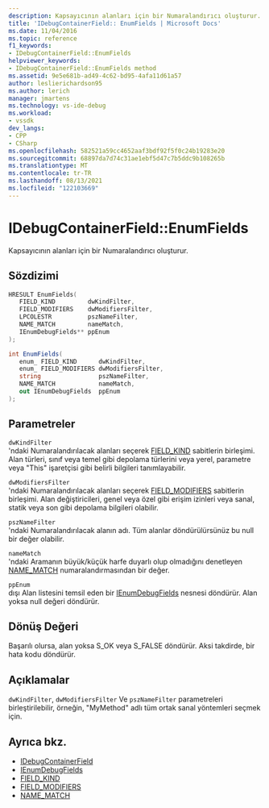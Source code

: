 ```yaml
---
description: Kapsayıcının alanları için bir Numaralandırıcı oluşturur.
title: 'IDebugContainerField:: EnumFields | Microsoft Docs'
ms.date: 11/04/2016
ms.topic: reference
f1_keywords:
- IDebugContainerField::EnumFields
helpviewer_keywords:
- IDebugContainerField::EnumFields method
ms.assetid: 9e5e681b-ad49-4c62-bd95-4afa11d61a57
author: leslierichardson95
ms.author: lerich
manager: jmartens
ms.technology: vs-ide-debug
ms.workload:
- vssdk
dev_langs:
- CPP
- CSharp
ms.openlocfilehash: 582521a59cc4652aaf3bdf92f5f0c24b19283e20
ms.sourcegitcommit: 68897da7d74c31ae1ebf5d47c7b5ddc9b108265b
ms.translationtype: MT
ms.contentlocale: tr-TR
ms.lasthandoff: 08/13/2021
ms.locfileid: "122103669"
---
```

# <a name="idebugcontainerfieldenumfields"></a>IDebugContainerField::EnumFields
Kapsayıcının alanları için bir Numaralandırıcı oluşturur.

## <a name="syntax"></a>Sözdizimi

```cpp
HRESULT EnumFields( 
   FIELD_KIND         dwKindFilter,
   FIELD_MODIFIERS    dwModifiersFilter,
   LPCOLESTR          pszNameFilter,
   NAME_MATCH         nameMatch,
   IEnumDebugFields** ppEnum
);
```

```csharp
int EnumFields(
   enum_ FIELD_KIND      dwKindFilter,
   enum_ FIELD_MODIFIERS dwModifiersFilter,
   string                pszNameFilter,
   NAME_MATCH            nameMatch,
   out IEnumDebugFields  ppEnum
);
```

## <a name="parameters"></a>Parametreler
`dwKindFilter`\
'ndaki Numaralandırılacak alanları seçerek [FIELD_KIND](../../../extensibility/debugger/reference/field-kind.md) sabitlerin birleşimi. Alan türleri, sınıf veya temel gibi depolama türlerini veya yerel, parametre veya "This" işaretçisi gibi belirli bilgileri tanımlayabilir.

`dwModifiersFilter`\
'ndaki Numaralandırılacak alanları seçerek [FIELD_MODIFIERS](../../../extensibility/debugger/reference/field-modifiers.md) sabitlerin birleşimi. Alan değiştiricileri, genel veya özel gibi erişim izinleri veya sanal, statik veya son gibi depolama bilgileri olabilir.

`pszNameFilter`\
'ndaki Numaralandırılacak alanın adı. Tüm alanlar döndürülürsünüz bu null bir değer olabilir.

`nameMatch`\
'ndaki Aramanın büyük/küçük harfe duyarlı olup olmadığını denetleyen [NAME_MATCH](../../../extensibility/debugger/reference/name-match.md) numaralandırmasından bir değer.

`ppEnum`\
dışı Alan listesini temsil eden bir [IEnumDebugFields](../../../extensibility/debugger/reference/ienumdebugfields.md) nesnesi döndürür. Alan yoksa null değeri döndürür.

## <a name="return-value"></a>Dönüş Değeri
 Başarılı olursa, alan yoksa S_OK veya S_FALSE döndürür. Aksi takdirde, bir hata kodu döndürür.

## <a name="remarks"></a>Açıklamalar
 `dwKindFilter`, `dwModifiersFilter` Ve `pszNameFilter` parametreleri birleştirilebilir, örneğin, "MyMethod" adlı tüm ortak sanal yöntemleri seçmek için.

## <a name="see-also"></a>Ayrıca bkz.
- [IDebugContainerField](../../../extensibility/debugger/reference/idebugcontainerfield.md)
- [IEnumDebugFields](../../../extensibility/debugger/reference/ienumdebugfields.md)
- [FIELD_KIND](../../../extensibility/debugger/reference/field-kind.md)
- [FIELD_MODIFIERS](../../../extensibility/debugger/reference/field-modifiers.md)
- [NAME_MATCH](../../../extensibility/debugger/reference/name-match.md)
